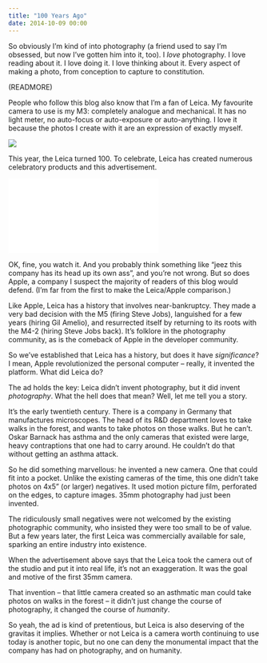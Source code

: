 ```yaml
---
title: "100 Years Ago"
date: 2014-10-09 00:00
---
```


So obviously I’m kind of into photography (a friend used to say I’m obsessed, but now I’ve gotten him into it, too). I _love_ photography. I love reading about it. I love doing it. I love thinking about it. Every aspect of making a photo, from conception to capture to constitution.

(READMORE)

People who follow this blog also know that I’m a fan of Leica. My favourite camera to use is my M3: completely analogue and mechanical. It has no light meter, no auto-focus or auto-exposure or auto-anything. I love it because the photos I create with it are an expression of exactly myself.

 [![](http://scontent-b.cdninstagram.com/hphotos-xaf1/l/t51.2885-15/10723729_738572892874558_1797414285_n.jpg)](http://scontent-b.cdninstagram.com/hphotos-xaf1/l/t51.2885-15/10723729_738572892874558_1797414285_n.jpg)

This year, the Leica turned 100. To celebrate, Leica has created numerous celebratory products and this advertisement.

<div class="embed-responsive embed-responsive-16by9"><iframe mozallowfullscreen="" allowfullscreen="" src="//player.vimeo.com/video/107622839?wmode=opaque&amp;api=1" data-embed="true" webkitallowfullscreen="" frameborder="0" title="100" class="embed-responsive-item"></iframe></div>

OK, fine, you watch it. And you probably think something like “jeez this company has its head up its own ass”, and you’re not wrong. But so does Apple, a company I suspect the majority of readers of this blog would defend. (I’m far from the first to make the Leica/Apple comparison.)

Like Apple, Leica has a history that involves near-bankruptcy. They made a very bad decision with the M5 (firing Steve Jobs), languished for a few years (hiring Gil Amelio), and resurrected itself by returning to its roots with the M4-2 (hiring Steve Jobs back). It’s folklore in the photography community, as is the comeback of Apple in the developer community.

So we’ve established that Leica has a history, but does it have _significance_? I mean, Apple revolutionized the personal computer – really, it invented the platform. What did Leica do?

The ad holds the key: Leica didn’t invent photography, but it did invent _photography_. What the hell does that mean? Well, let me tell you a story.

It’s the early twentieth century. There is a company in Germany that manufactures microscopes. The head of its R&D department loves to take walks in the forest, and wants to take photos on those walks. But he can’t. Oskar Barnack has asthma and the only cameras that existed were large, heavy contraptions that one had to carry around. He couldn’t do that without getting an asthma attack.

So he did something marvellous: he invented a new camera. One that could fit into a pocket. Unlike the existing cameras of the time, this one didn’t take photos on 4x5” (or larger) negatives. It used motion picture film, perforated on the edges, to capture images. 35mm photography had just been invented.

The ridiculously small negatives were not welcomed by the existing photographic community, who insisted they were too small to be of value. But a few years later, the first Leica was commercially available for sale, sparking an entire industry into existence.

When the advertisement above says that the Leica took the camera out of the studio and put it into real life, it’s not an exaggeration. It was the goal and motive of the first 35mm camera.

That invention – that little camera created so an asthmatic man could take photos on walks in the forest – it didn’t just change the course of photography, it changed the course of _humanity_.

So yeah, the ad is kind of pretentious, but Leica is also deserving of the gravitas it implies. Whether or not Leica is a camera worth continuing to use today is another topic, but no one can deny the monumental impact that the company has had on photography, and on humanity.

